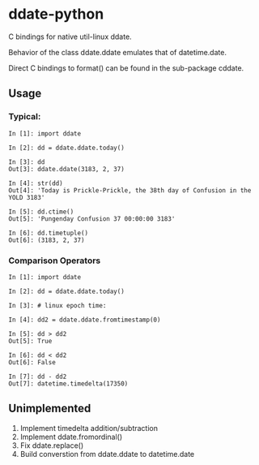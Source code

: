 # ddate-python
C bindings for native util-linux ddate.

Behavior of the class ddate.ddate emulates that of datetime.date.

Direct C bindings to format() can be found in the sub-package cddate.

## Usage
### Typical:
    In [1]: import ddate

    In [2]: dd = ddate.ddate.today()

    In [3]: dd
    Out[3]: ddate.ddate(3183, 2, 37)

    In [4]: str(dd)
    Out[4]: 'Today is Prickle-Prickle, the 38th day of Confusion in the YOLD 3183'

    In [5]: dd.ctime()
    Out[5]: 'Pungenday Confusion 37 00:00:00 3183'

    In [6]: dd.timetuple()
    Out[6]: (3183, 2, 37)

### Comparison Operators
    In [1]: import ddate

    In [2]: dd = ddate.ddate.today()

    In [3]: # linux epoch time:

    In [4]: dd2 = ddate.ddate.fromtimestamp(0)

    In [5]: dd > dd2
    Out[5]: True

    In [6]: dd < dd2
    Out[6]: False

    In [7]: dd - dd2
    Out[7]: datetime.timedelta(17350)

## Unimplemented
1. Implement timedelta addition/subtraction
1. Implement ddate.fromordinal()
1. Fix ddate.replace()
1. Build converstion from ddate.ddate to datetime.date